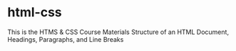 # html-css

This is the HTMS & CSS Course Materials 
Structure of an HTML Document, Headings, Paragraphs, and Line Breaks
